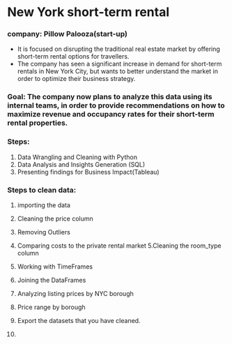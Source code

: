 # New York short-term rental

### company: Pillow Palooza(start-up) 
* It is focused on disrupting the traditional real estate market by offering short-term rental options for travellers. 
* The company has seen a significant increase in demand for short-term rentals in New York City, but wants to better understand the market in order to optimize their business strategy.

### Goal: The company now plans to analyze this data using its internal teams, in order to provide recommendations on how to maximize revenue and occupancy rates for their short-term rental properties.
### Steps:
1. Data Wrangling and Cleaning with Python
2. Data Analysis and Insights Generation (SQL)
3. Presenting findings for Business Impact(Tableau)
 
 ### Steps to clean data:
   1. importing the data
   2. Cleaning the price column
   3. Removing Outliers
   4. Comparing costs to the private rental market
   5.Cleaning the room_type column
   6. Working with TimeFrames
   7. Joining the DataFrames
   8. Analyzing listing prices by NYC borough
   9. Price range by borough
   10. Export the datasets that you have cleaned.
   

7. 

